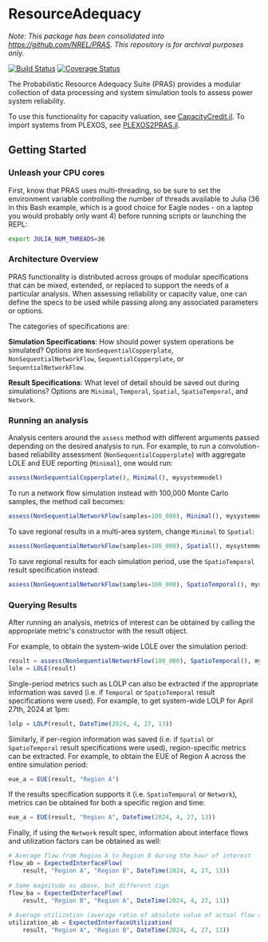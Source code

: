 # ResourceAdequacy

_Note: This package has been consolidated into https://github.com/NREL/PRAS. This repository is for archival purposes only._

[![Build Status](https://travis-ci.org/NREL/ResourceAdequacy.jl.svg?branch=master)](https://travis-ci.org/NREL/ResourceAdequacy.jl)
[![Coverage Status](https://coveralls.io/repos/github/NREL/ResourceAdequacy.jl/badge.svg?branch=master)](https://coveralls.io/github/NREL/ResourceAdequacy.jl?branch=master)

The Probabilistic Resource Adequacy Suite (PRAS) provides a modular collection
of data processing and system simulation tools to assess power system reliability.

To use this functionality for capacity valuation, see
[CapacityCredit.jl](https://github.com/NREL/CapacityCredit.jl).
To import systems from PLEXOS, see
[PLEXOS2PRAS.jl](https://github.com/NREL/PLEXOS2PRAS.jl).

## Getting Started

### Unleash your CPU cores

First, know that PRAS uses multi-threading, so be
sure to set the environment variable controlling the number of threads
available to Julia (36 in this Bash example, which is a good choice for
Eagle nodes - on a laptop you would probably only want 4) before running
scripts or launching the REPL:

```sh
export JULIA_NUM_THREADS=36
```

### Architecture Overview

PRAS functionality is distributed across groups of
modular specifications that can be mixed, extended, or replaced to support the needs
of a particular analysis. When assessing reliability or capacity value, one can
define the specs to be used while passing along any associated parameters
or options.

The categories of specifications are:

**Simulation Specifications**: How should power system operations be simulated?
Options are `NonSequentialCopperplate`, `NonSequentialNetworkFlow`,
`SequentialCopperplate`, or `SequentialNetworkFlow`.

**Result Specifications**: What level of detail should be saved out during simulations?
Options are `Minimal`, `Temporal`, `Spatial`, `SpatioTemporal`, and `Network`.

### Running an analysis

Analysis centers around the `assess` method with different arguments passed
depending on the desired analysis to run.
For example, to run a convolution-based reliability assessment
(`NonSequentialCopperplate`) with aggregate LOLE and EUE reporting (`Minimal`),
one would run:

```julia
assess(NonSequentialCopperplate(), Minimal(), mysystemmodel)
```

To run a network flow simulation instead with 100,000 Monte Carlo samples,
the method call becomes:

```julia
assess(NonSequentialNetworkFlow(samples=100_000), Minimal(), mysystemmodel)
```

To save regional results in a multi-area system, change `Minimal` to `Spatial`:
```julia
assess(NonSequentialNetworkFlow(samples=100_000), Spatial(), mysystemmodel)
```

To save regional results for each simulation period, use the `SpatioTemporal`
result specification instead:
```julia
assess(NonSequentialNetworkFlow(samples=100_000), SpatioTemporal(), mysystemmodel)
```

### Querying Results

After running an analysis, metrics of interest can be obtained by calling the
appropriate metric's constructor with the result object.

For example, to obtain the system-wide LOLE over the simulation period:

```julia
result = assess(NonSequentialNetworkFlow(100_000), SpatioTemporal(), mysystemmodel)
lole = LOLE(result)
```
Single-period metrics such as LOLP can also be extracted if the appropriate
information was saved (i.e. if `Temporal` or `SpatioTemporal` result
specifications were used). For example, to get system-wide LOLP for April 27th,
2024 at 1pm:

```julia
lolp = LOLP(result, DateTime(2024, 4, 27, 13))
```

Similarly, if per-region information was saved (i.e. if `Spatial` or
`SpatioTemporal` result specifications were used), region-specific metrics
can be extracted. For example, to obtain the EUE of Region A across the entire
simulation period:

```julia
eue_a = EUE(result, "Region A")
```

If the results specification supports it (i.e. `SpatioTemporal` or `Network`),
metrics can be obtained for both a specific region and time:

```julia
eue_a = EUE(result, "Region A", DateTime(2024, 4, 27, 13))
```

Finally, if using the `Network` result spec, information about interface flows
and utilization factors can be obtained as well:

```julia
# Average flow from Region A to Region B during the hour of interest
flow_ab = ExpectedInterfaceFlow(
    result, "Region A", "Region B", DateTime(2024, 4, 27, 13))
    
# Same magnitude as above, but different sign
flow_ba = ExpectedInterfaceFlow(
    result, "Region B", "Region A", DateTime(2024, 4, 27, 13))
    
# Average utilization (average ratio of absolute value of actual flow vs maximum possible after outages)
utilization_ab = ExpectedInterfaceUtilization(
    result, "Region A", "Region B", DateTime(2024, 4, 27, 13))
```
